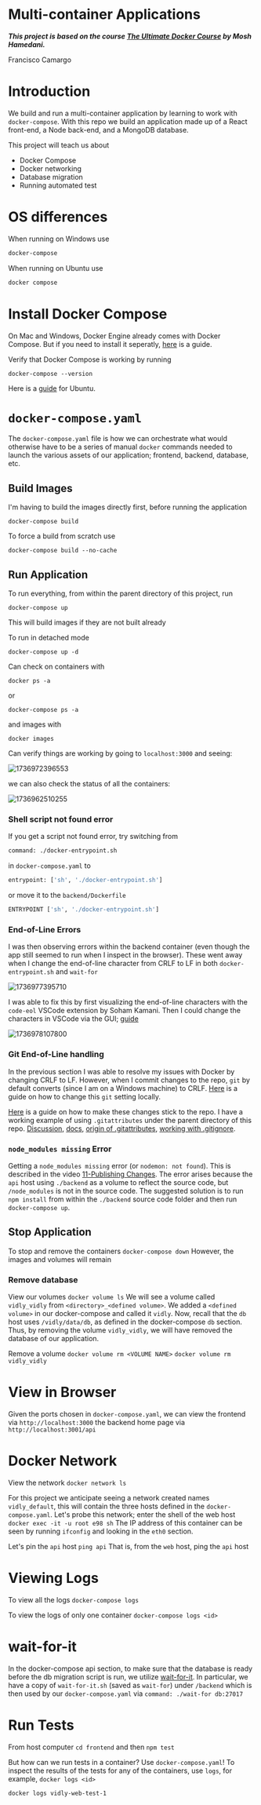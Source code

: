 Multi-container Applications
============================

***This project is based on the course [The Ultimate Docker Course](https://codewithmosh.com/p/the-ultimate-docker-course) by Mosh Hamedani.***

Francisco Camargo

# Introduction

We build and run a multi-container application by learning to work with `docker-compose`. With this repo we build an application made up of a React front-end, a Node back-end, and a MongoDB database.

This project will teach us about

* Docker Compose
* Docker networking
* Database migration
* Running automated test

# OS differences

When running on Windows use

```bash
docker-compose
```

When running on Ubuntu use

```bash
docker compose
```

# Install Docker Compose

On Mac and Windows, Docker Engine already comes with Docker Compose. But if you need to install it seperatly, [here](https://docs.docker.com/compose/install/) is a guide.

Verify that Docker Compose is working by running

`docker-compose --version`

Here is a [guide](https://docs.docker.com/compose/install/linux/#install-using-the-repository) for Ubuntu.

# `docker-compose.yaml`

The `docker-compose.yaml` file is how we can orchestrate what would otherwise have to be a series of manual `docker` commands needed to launch the various assets of our application; frontend, backend, database, etc.

## Build Images

I'm having to build the images directly first, before running the application

`docker-compose build`

To force a build from scratch use

`docker-compose build --no-cache`

## Run Application

To run everything, from within the parent directory of this project, run

`docker-compose up`

This will build images if they are not built already

To run in detached mode

`docker-compose up -d`

Can check on containers with

`docker ps -a`

or

`docker-compose ps -a`

and images with

`docker images`

Can verify things are working by going to `localhost:3000` and seeing:

![1736972396553](image/README/1736972396553.png)

we can also check the status of all the containers:

![1736962510255](image/README/1736962510255.png)

### Shell script not found error

If you get a script not found error, try switching from

```bash
command: ./docker-entrypoint.sh
```

in `docker-compose.yaml` to

```bash
entrypoint: ['sh', './docker-entrypoint.sh']
```

or move it to the `backend/Dockerfile`

```bash
ENTRYPOINT ['sh', './docker-entrypoint.sh']
```

### End-of-Line Errors

I was then observing errors within the backend container (even though the app still seemed to run when I inspect in the browser). These went away when I change the end-of-line character from CRLF to LF in both `docker-entrypoint.sh` and `wait-for`

![1736977395710](image/README/1736977395710.png)

I was able to fix this by first visualizing the end-of-line characters with the `code-eol` VSCode extension by Soham Kamani. Then I could change the characters in VSCode via the GUI; [guide](https://blog.boot.dev/clean-code/line-breaks-vs-code-lf-vs-crlf/)

![1736978107800](image/README/1736978107800.png)

### Git End-of-Line handling

In the previous section I was able to resolve my issues with Docker by changing CRLF to LF. However, when I commit changes to the repo, `git` by default converts (since I am on a Windows machine) to CRLF. [Here](https://betterstack.com/community/questions/git-replacing-lf-with-crlf/) is a guide on how to change this `git` setting locally.

[Here](https://docs.github.com/en/get-started/getting-started-with-git/configuring-git-to-handle-line-endings) is a guide on how to make these changes stick to the repo. I have a working example of using `.gitattributes` under the parent directory of this repo. [Discussion](https://stackoverflow.com/questions/73573683/editing-gitattributes-to-normalize-line-endings-doesnt-work), [docs](https://git-scm.com/docs/gitattributes), [origin of .gitattributes](https://github.com/gitattributes/gitattributes/blob/master/.gitattributes), [working with .gitignore](https://stackoverflow.com/questions/18331048/how-to-create-a-git-attributes-file).

### `node_modules missing` Error

Getting a `node_modules missing` error (or `nodemon: not found`). This is described in the video [11-Publishing Changes](https://members.codewithmosh.com/courses/the-ultimate-docker-course-1/lectures/31450211). The error arises because the `api` host using `./backend` as a volume to reflect the source code, but `/node_modules` is not in the source code. The suggested solution is to run `npm install` from within the `./backend` source code folder and then run `docker-compose up`.

## Stop Application

To stop and remove the containers
`docker-compose down`
However, the images and volumes will remain

### Remove database

View our volumes
`docker volume ls`
We will see a volume called `vidly_vidly` from `<directory>_<defined volume>`. We added a `<defined volume>` in our docker-compose and called it `vidly`. Now, recall that the `db` host uses `/vidly/data/db`, as defined in the docker-compose `db` section. Thus, by removing the volume `vidly_vidly`, we will have removed the database of our application.

Remove a volume
`docker volume rm <VOLUME NAME>`
`docker volume rm vidly_vidly`

# View in Browser

Given the ports chosen in `docker-compose.yaml`, we can view the frontend via
`http://localhost:3000`
the backend home page via
`http://localhost:3001/api`

# Docker Network

View the network
`docker network ls`

For this project we anticipate seeing a network created names `vidly_default`, this will contain the three hosts defined in the `docker-compose.yaml`. Let's probe this network; enter the shell of the web host
`docker exec -it -u root e98 sh`
The IP address of this container can be seen by running
`ifconfig`
and looking in the `eth0` section.

Let's pin the `api` host
`ping api`
That is, from the `web` host, ping the `api` host

# Viewing Logs

To view all the logs
`docker-compose logs`

To view the logs of only one container
`docker-compose logs <id>`

# wait-for-it

In the docker-compose api section, to make sure that the database is ready before the db migration script is run, we utilize [wait-for-it](https://github.com/vishnubob/wait-for-it/). In particular, we have a copy of `wait-for-it.sh` (saved as `wait-for`) under `/backend` which is then used by our `docker-compose.yaml` via `command: ./wait-for db:27017`

# Run Tests

From host computer
`cd frontend` and then
`npm test`

But how can we run tests in a container? Use `docker-compose.yaml`! To inspect the results of the tests for any of the containers, use `logs`, for example,
`docker logs <id>`

`docker logs vidly-web-test-1`
